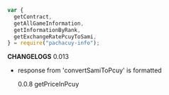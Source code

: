 ```javascript
var {
  getContract,
  getAllGameInformation,
  getInformationByRank,
  getExchangeRatePcuyToSami,
} = require("pachacuy-info");
```

**CHANGELOGS**
0.013

- response from 'convertSamiToPcuy' is formatted

  0.0.8
  getPriceInPcuy
